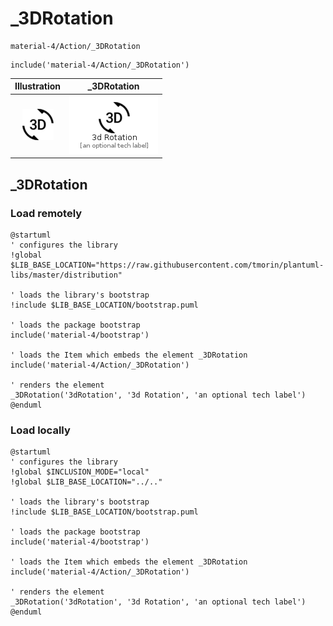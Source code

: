 # _3DRotation


```text
material-4/Action/_3DRotation
```

```text
include('material-4/Action/_3DRotation')
```



| Illustration | _3DRotation |
| :---: | :---: |
| ![illustration for Illustration](../../material-4/Action/_3DRotation.png) | ![illustration for _3DRotation](../../material-4/Action/_3DRotation.Local.png) |




## _3DRotation

### Load remotely
```plantuml
@startuml
' configures the library
!global $LIB_BASE_LOCATION="https://raw.githubusercontent.com/tmorin/plantuml-libs/master/distribution"

' loads the library's bootstrap
!include $LIB_BASE_LOCATION/bootstrap.puml

' loads the package bootstrap
include('material-4/bootstrap')

' loads the Item which embeds the element _3DRotation
include('material-4/Action/_3DRotation')

' renders the element
_3DRotation('3dRotation', '3d Rotation', 'an optional tech label')
@enduml
```

### Load locally
```plantuml
@startuml
' configures the library
!global $INCLUSION_MODE="local"
!global $LIB_BASE_LOCATION="../.."

' loads the library's bootstrap
!include $LIB_BASE_LOCATION/bootstrap.puml

' loads the package bootstrap
include('material-4/bootstrap')

' loads the Item which embeds the element _3DRotation
include('material-4/Action/_3DRotation')

' renders the element
_3DRotation('3dRotation', '3d Rotation', 'an optional tech label')
@enduml
```

